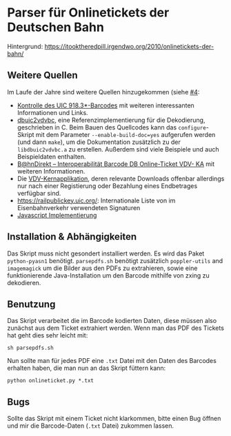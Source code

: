 # Parser für Onlinetickets der Deutschen Bahn

Hintergrund: https://itooktheredpill.irgendwo.org/2010/onlinetickets-der-bahn/

## Weitere Quellen

Im Laufe der Jahre sind weitere Quellen hinzugekommen
(siehe [#4](https://github.com/rumpeltux/onlineticket/issues/4):

* [Kontrolle des UIC 918.3*-Barcodes](https://web.archive.org/web/20180905231149/https://www.bahn.de/p/view/angebot/regio/barcode.shtml)
  mit weiteren interessanten Informationen und Links.
* [dbuic2vdvbc](https://sourceforge.net/projects/dbuic2vdvbc/), eine
  Referenzimplementierung für die Dekodierung, geschrieben in C. Beim Bauen des
  Quellcodes kann das `configure`-Skript mit dem Parameter
  `--enable-build-doc=yes` aufgerufen werden (und dann `make`), um die
  Dokumentation zusätzlich zu der `libdbuic2vdvbc.a` zu erstellen. Außerdem sind
  viele Beispiele und auch Beispieldaten enthalten.
* [B@hnDirekt – Interoperabilität Barcode DB Online-Ticket VDV- KA](https://web.archive.org/web/20180905231217/https://www.bahn.de/p/view/mdb/bahnintern/angebotsberatung/regio/barcode/mdb_220334_interoperabilitaet_barcode_db_online-ticketvdv-ka_v1_4.pdf)
  mit weiteren Informationen.
* Die [VDV-Kernapplikation](https://oepnv.eticket-deutschland.de/produkte-und-services/vdv-kernapplikation/#slide2),
deren relevante Downloads offenbar allerdings nur nach einer Registierung oder
  Bezahlung eines Endbetrages verfügbar sind.
* https://railpublickey.uic.org/: Internationale Liste von im Eisenbahnverkehr verwendeten Signaturen
* [Javascript Implementierung](https://github.com/justusjonas74/uic-918-3)

## Installation & Abhängigkeiten

Das Skript muss nicht gesondert installiert werden.
Es wird das Paket `python-pyasn1` benötigt.
`parsepdfs.sh` benötigt zusätzlich `poppler-utils` and `imagemagick` um die
Bilder aus den PDFs zu extrahieren, sowie eine funktionierende
Java-Installation um den Barcode mithilfe von zxing zu dekodieren.

## Benutzung

Das Skript verarbeitet die im Barcode kodierten Daten, diese müssen also
zunächst aus dem Ticket extrahiert werden. Wenn man das PDF des Tickets hat
geht dies sehr leicht mit:

    sh parsepdfs.sh

Nun sollte man für jedes PDF eine `.txt` Datei mit den Daten des Barcodes
erhalten haben, die man nun an das Skript füttern kann:

    python onlineticket.py *.txt

## Bugs

Sollte das Skript mit einem Ticket nicht klarkommen, bitte einen Bug öffnen
und mir die Barcode-Daten (`.txt` Datei) zukommen lassen.
